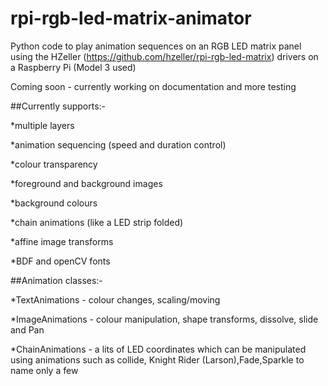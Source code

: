 # rpi-rgb-led-matrix-animator
Python code to play animation sequences on an RGB LED matrix panel using the HZeller (https://github.com/hzeller/rpi-rgb-led-matrix) drivers on a Raspberry Pi (Model 3 used)

Coming soon - currently working on documentation and more testing

##Currently supports:-

*multiple layers

*animation sequencing (speed and duration control)

*colour transparency
 
*foreground and background images 

*background colours

*chain animations (like a LED strip folded)

*affine image transforms 

*BDF and openCV fonts 

##Animation classes:-

*TextAnimations - colour changes, scaling/moving

*ImageAnimations - colour manipulation, shape transforms, dissolve, slide and Pan 

*ChainAnimations - a lits of LED coordinates which can be manipulated using animations such as collide, Knight Rider (Larson),Fade,Sparkle to name only a few 

